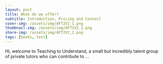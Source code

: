 ```yaml
---
layout: post
title: What do we offer?
subtitle: Introduction, Pricing and Contact
cover-img: /assets/img/AFT2V2_1.png
thumbnail-img: /assets/img/AFT2V2_1.png
share-img: /assets/img/AFT2V2_1.png
tags: [books, test]
---
```


Hi, welcome to Teaching to Understand, a small but incredibly talent group of private tutors who can contribute to ...

